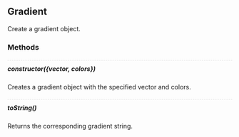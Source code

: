<style>
  sub > em {
    font-size: 12px;
    margin-right: 10px;
  }

  h5 {
    padding-top: 10px;
    border-top: dashed 1px #ddd;
  }
</style>
## Gradient

Create a gradient object.

### Methods

##### constructor({vector, colors})

Creates a gradient object with the specified vector and colors.

##### toString()

Returns the corresponding gradient string.